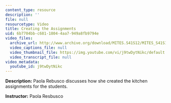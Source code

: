 ```yaml
---
content_type: resource
description: ''
file: null
resourcetype: Video
title: Creating the Assignments
uid: 6b7704bb-c681-1804-4aa7-949a8fb9794e
video_files:
  archive_url: http://www.archive.org/download/MITES.S41S12/MITES_S41S12_Teaching04_300k.mp4
  video_captions_file: null
  video_thumbnail_file: https://img.youtube.com/vi/j9twDytNikc/default.jpg
  video_transcript_file: null
video_metadata:
  youtube_id: j9twDytNikc
---
```


**Description:** Paola Rebusco discusses how she created the kitchen assignments for the students.

**Instructor:** Paola Resbusco